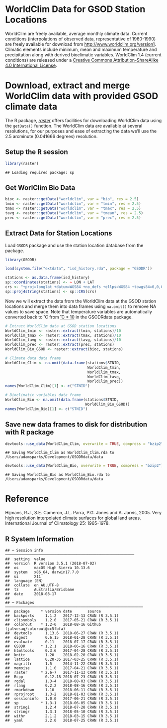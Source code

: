 WorldClim Data for GSOD Station Locations
================

WorldClim are freely available, average monthly climate data. Current
conditions (interpolations of observed data, representative of
1960-1990) are freely available for download from
<http://www.worldclim.org/version1>. Climatic elements include minimum,
mean and maximum temperature and precipitation along with derived
bioclimatic variables. WorldClim 1.4 (current conditions) are released
under a [Creative Commons Attribution-ShareAlike 4.0 International
License](http://creativecommons.org/licenses/by-sa/4.0/).

# Download, extract and merge WorldClim data with provided GSOD climate data

The R package, [*raster*](https://cran.r-project.org/package=raster)
offers facilities for downloading WorldClim data using the `getData()`
function. The WorldClim data are available at several resolutions, for
our purposes and ease of extracting the data we’ll use the 2.5 arcminute
(0.041666 degrees) resolution.

## Setup the R session

``` r
library(raster)
```

    ## Loading required package: sp

## Get WorlClim Bio Data

``` r
bioc <- raster::getData("worldclim", var = "bio", res = 2.5)
tmin <- raster::getData("worldclim", var = "tmin", res = 2.5)
tmax <- raster::getData("worldclim", var = "tmax", res = 2.5)
tavg <- raster::getData("worldclim", var = "tmean", res = 2.5)
prec <- raster::getData("worldclim", var = "prec", res = 2.5)
```

## Extract Data for Station Locations

Load `GSODR` package and use the station location database from the
package.

``` r
library(GSODR)

load(system.file("extdata", "isd_history.rda", package = "GSODR"))

stations <- as.data.frame(isd_history)
sp::coordinates(stations) <- ~ LON + LAT
crs <- "+proj=longlat +datum=WGS84 +no_defs +ellps=WGS84 +towgs84=0,0,0"
sp::proj4string(stations) <- sp::CRS(crs)
```

Now we will extract the data from the WorldClim data at the GSOD station
locations and merge them into data frames using `na.omit()` to remove NA
values to save space. Note that temperature variables are automatically
converted back to ˚C from [˚C \* 10](http://www.worldclim.org/current)
in the GSODRdata package.

``` r
# Extract WorldClim data at GSOD station locations
WorldClim_tmin <- raster::extract(tmin, stations)/10
WorldClim_tmax <- raster::extract(tmax, stations)/10
WorldClim_tavg <- raster::extract(tavg, stations)/10
WorldClim_prec <- raster::extract(prec, stations)
WorldClim_Bio_GSOD <- raster::extract(bioc, stations)

# Climate data data frame
WorldClim_Clim <- na.omit(data.frame(stations$STNID,
                                     WorldClim_tmin,
                                     WorldClim_tmax,
                                     WorldClim_tavg,
                                     WorldClim_prec))
names(WorldClim_Clim)[1] <- c("STNID")

# Bioclimatic variables data frame
WorldClim_Bio <- na.omit(data.frame(stations$STNID,
                                    WorldClim_Bio_GSOD))
names(WorldClim_Bio)[1] <- c("STNID")
```

## Save new data frames to disk for distribution with R package

``` r
devtools::use_data(WorldClim_Clim, overwrite = TRUE, compress = "bzip2")
```

    ## Saving WorldClim_Clim as WorldClim_Clim.rda to /Users/adamsparks/Development/GSODRdata/data

``` r
devtools::use_data(WorldClim_Bio, overwrite = TRUE, compress = "bzip2")
```

    ## Saving WorldClim_Bio as WorldClim_Bio.rda to /Users/adamsparks/Development/GSODRdata/data

# Reference

Hijmans, R.J., S.E. Cameron, J.L. Parra, P.G. Jones and A. Jarvis, 2005.
Very high resolution interpolated climate surfaces for global land
areas. International Journal of Climatology 25:
    1965-1978.

## R System Information

    ## ─ Session info ──────────────────────────────────────────────────────────
    ##  setting  value                       
    ##  version  R version 3.5.1 (2018-07-02)
    ##  os       macOS High Sierra 10.13.6   
    ##  system   x86_64, darwin17.7.0        
    ##  ui       X11                         
    ##  language (EN)                        
    ##  collate  en_AU.UTF-8                 
    ##  tz       Australia/Brisbane          
    ##  date     2018-08-17                  
    ## 
    ## ─ Packages ──────────────────────────────────────────────────────────────
    ##  package     * version date       source                            
    ##  backports     1.1.2   2017-12-13 CRAN (R 3.5.1)                    
    ##  clisymbols    1.2.0   2017-05-21 CRAN (R 3.5.1)                    
    ##  colorout    * 1.2-0   2018-08-16 Github (jalvesaq/colorout@cc5fbfa)
    ##  devtools      1.13.6  2018-06-27 CRAN (R 3.5.1)                    
    ##  digest        0.6.15  2018-01-28 CRAN (R 3.5.1)                    
    ##  evaluate      0.11    2018-07-17 CRAN (R 3.5.1)                    
    ##  GSODR       * 1.2.1   2018-06-16 CRAN (R 3.5.1)                    
    ##  htmltools     0.3.6   2017-04-28 CRAN (R 3.5.1)                    
    ##  knitr         1.20    2018-02-20 CRAN (R 3.5.1)                    
    ##  lattice       0.20-35 2017-03-25 CRAN (R 3.5.1)                    
    ##  magrittr      1.5     2014-11-22 CRAN (R 3.5.1)                    
    ##  memoise       1.1.0   2017-04-21 CRAN (R 3.5.1)                    
    ##  raster      * 2.6-7   2017-11-13 CRAN (R 3.5.1)                    
    ##  Rcpp          0.12.18 2018-07-23 CRAN (R 3.5.1)                    
    ##  rgdal         1.3-4   2018-08-03 CRAN (R 3.5.1)                    
    ##  rlang         0.2.2   2018-08-16 CRAN (R 3.5.1)                    
    ##  rmarkdown     1.10    2018-06-11 CRAN (R 3.5.1)                    
    ##  rprojroot     1.3-2   2018-01-03 CRAN (R 3.5.1)                    
    ##  sessioninfo   1.0.0   2017-06-21 CRAN (R 3.5.1)                    
    ##  sp          * 1.3-1   2018-06-05 CRAN (R 3.5.1)                    
    ##  stringi       1.2.4   2018-07-20 CRAN (R 3.5.1)                    
    ##  stringr       1.3.1   2018-05-10 CRAN (R 3.5.1)                    
    ##  withr         2.1.2   2018-03-15 CRAN (R 3.5.1)                    
    ##  yaml          2.2.0   2018-07-25 CRAN (R 3.5.1)
